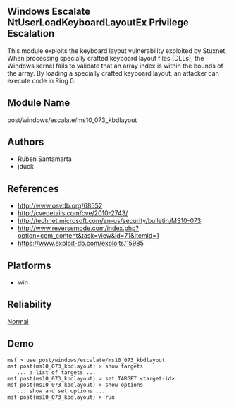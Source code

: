 ## Windows Escalate NtUserLoadKeyboardLayoutEx Privilege Escalation

This module exploits the keyboard layout vulnerability 
exploited by Stuxnet. When processing specially crafted 
keyboard layout files (DLLs), the Windows kernel fails to 
validate that an array index is within the bounds of the 
array. By loading a specially crafted keyboard layout, an 
attacker can execute code in Ring 0.


## Module Name
post/windows/escalate/ms10_073_kbdlayout

## Authors
* Ruben Santamarta
* jduck


## References
* http://www.osvdb.org/68552
* http://cvedetails.com/cve/2010-2743/
* http://technet.microsoft.com/en-us/security/bulletin/MS10-073
* http://www.reversemode.com/index.php?option=com_content&task=view&id=71&Itemid=1
* https://www.exploit-db.com/exploits/15985




## Platforms
* win

## Reliability
[Normal](https://github.com/rapid7/metasploit-framework/wiki/Exploit-Ranking)

## Demo

```
msf > use post/windows/escalate/ms10_073_kbdlayout
msf post(ms10_073_kbdlayout) > show targets
   ... a list of targets ...
msf post(ms10_073_kbdlayout) > set TARGET <target-id>
msf post(ms10_073_kbdlayout) > show options
   ... show and set options ...
msf post(ms10_073_kbdlayout) > run
```
    
    